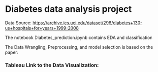 # Diabetes data analysis project

Data Source: https://archive.ics.uci.edu/dataset/296/diabetes+130-us+hospitals+for+years+1999-2008

The notebook Diabetes_prediction.ipynb contains EDA and classification

The Data Wrangling, Preprocessing, and model selection is based on the paper:

### Tableau Link to the Data Visualization:
